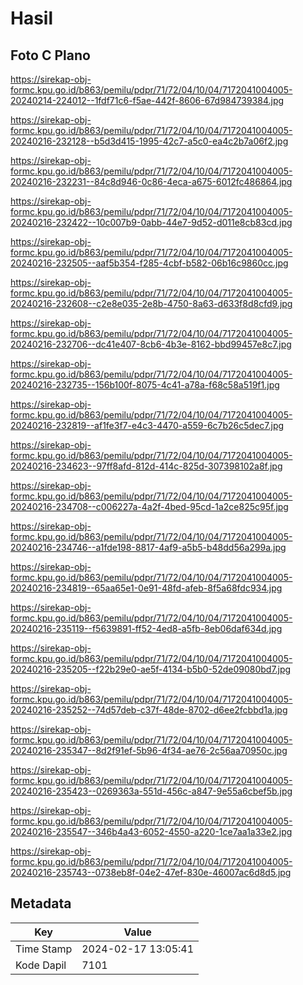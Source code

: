 # Hasil

## Foto C Plano

https://sirekap-obj-formc.kpu.go.id/b863/pemilu/pdpr/71/72/04/10/04/7172041004005-20240214-224012--1fdf71c6-f5ae-442f-8606-67d984739384.jpg

https://sirekap-obj-formc.kpu.go.id/b863/pemilu/pdpr/71/72/04/10/04/7172041004005-20240216-232128--b5d3d415-1995-42c7-a5c0-ea4c2b7a06f2.jpg

https://sirekap-obj-formc.kpu.go.id/b863/pemilu/pdpr/71/72/04/10/04/7172041004005-20240216-232231--84c8d946-0c86-4eca-a675-6012fc486864.jpg

https://sirekap-obj-formc.kpu.go.id/b863/pemilu/pdpr/71/72/04/10/04/7172041004005-20240216-232422--10c007b9-0abb-44e7-9d52-d011e8cb83cd.jpg

https://sirekap-obj-formc.kpu.go.id/b863/pemilu/pdpr/71/72/04/10/04/7172041004005-20240216-232505--aaf5b354-f285-4cbf-b582-06b16c9860cc.jpg

https://sirekap-obj-formc.kpu.go.id/b863/pemilu/pdpr/71/72/04/10/04/7172041004005-20240216-232608--c2e8e035-2e8b-4750-8a63-d633f8d8cfd9.jpg

https://sirekap-obj-formc.kpu.go.id/b863/pemilu/pdpr/71/72/04/10/04/7172041004005-20240216-232706--dc41e407-8cb6-4b3e-8162-bbd99457e8c7.jpg

https://sirekap-obj-formc.kpu.go.id/b863/pemilu/pdpr/71/72/04/10/04/7172041004005-20240216-232735--156b100f-8075-4c41-a78a-f68c58a519f1.jpg

https://sirekap-obj-formc.kpu.go.id/b863/pemilu/pdpr/71/72/04/10/04/7172041004005-20240216-232819--af1fe3f7-e4c3-4470-a559-6c7b26c5dec7.jpg

https://sirekap-obj-formc.kpu.go.id/b863/pemilu/pdpr/71/72/04/10/04/7172041004005-20240216-234623--97ff8afd-812d-414c-825d-307398102a8f.jpg

https://sirekap-obj-formc.kpu.go.id/b863/pemilu/pdpr/71/72/04/10/04/7172041004005-20240216-234708--c006227a-4a2f-4bed-95cd-1a2ce825c95f.jpg

https://sirekap-obj-formc.kpu.go.id/b863/pemilu/pdpr/71/72/04/10/04/7172041004005-20240216-234746--a1fde198-8817-4af9-a5b5-b48dd56a299a.jpg

https://sirekap-obj-formc.kpu.go.id/b863/pemilu/pdpr/71/72/04/10/04/7172041004005-20240216-234819--65aa65e1-0e91-48fd-afeb-8f5a68fdc934.jpg

https://sirekap-obj-formc.kpu.go.id/b863/pemilu/pdpr/71/72/04/10/04/7172041004005-20240216-235119--f5639891-ff52-4ed8-a5fb-8eb06daf634d.jpg

https://sirekap-obj-formc.kpu.go.id/b863/pemilu/pdpr/71/72/04/10/04/7172041004005-20240216-235205--f22b29e0-ae5f-4134-b5b0-52de09080bd7.jpg

https://sirekap-obj-formc.kpu.go.id/b863/pemilu/pdpr/71/72/04/10/04/7172041004005-20240216-235252--74d57deb-c37f-48de-8702-d6ee2fcbbd1a.jpg

https://sirekap-obj-formc.kpu.go.id/b863/pemilu/pdpr/71/72/04/10/04/7172041004005-20240216-235347--8d2f91ef-5b96-4f34-ae76-2c56aa70950c.jpg

https://sirekap-obj-formc.kpu.go.id/b863/pemilu/pdpr/71/72/04/10/04/7172041004005-20240216-235423--0269363a-551d-456c-a847-9e55a6cbef5b.jpg

https://sirekap-obj-formc.kpu.go.id/b863/pemilu/pdpr/71/72/04/10/04/7172041004005-20240216-235547--346b4a43-6052-4550-a220-1ce7aa1a33e2.jpg

https://sirekap-obj-formc.kpu.go.id/b863/pemilu/pdpr/71/72/04/10/04/7172041004005-20240216-235743--0738eb8f-04e2-47ef-830e-46007ac6d8d5.jpg


## Metadata

| Key        | Value               |
| ---------- | ------------------- |
| Time Stamp | 2024-02-17 13:05:41 |
| Kode Dapil | 7101                |



